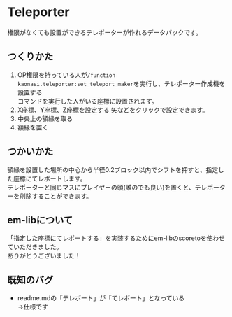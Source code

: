 # Teleporter  
権限がなくても設置ができるテレポーターが作れるデータパックです。  
## つくりかた
1. OP権限を持っている人が`/function kaonasi.teleporter:set_teleport_maker`を実行し、テレポーター作成機を設置する  
   コマンドを実行した人がいる座標に設置されます。
2. X座標、Y座標、Z座標を設定する
   矢などをクリックで設定できます。
3. 中央上の額縁を取る
4. 額縁を置く
## つかいかた
額縁を設置した場所の中心から半径0.2ブロック以内でシフトを押すと、指定した座標にてレポートします。  
テレポーターと同じマスにプレイヤーの頭(誰のでも良い)を置くと、テレポーターを削除することができます。
## em-libについて
「指定した座標にてレポートする」を実装するためにem-libのscoretoを使わせていただきました。  
ありがとうございました！
## 既知のバグ
* readme.mdの「テレポート」が「てレポート」となっている  
  →仕様です